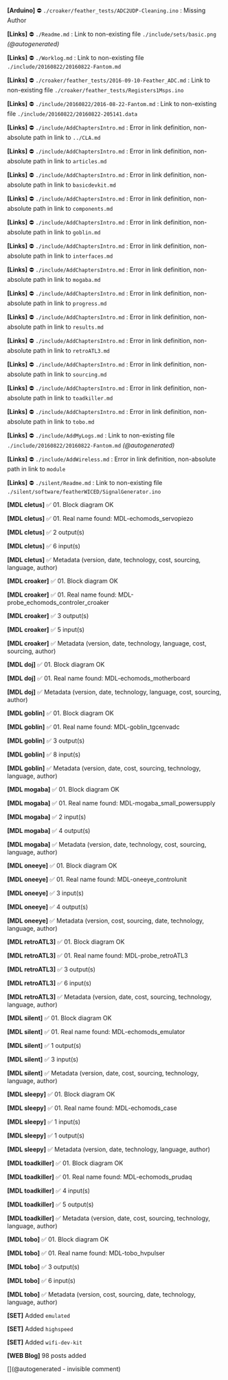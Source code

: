 __[Arduino]__ :no_entry: `./croaker/feather_tests/ADC2UDP-Cleaning.ino` : Missing Author 

__[Links]__ :no_entry: `./Readme.md` : Link to non-existing file `./include/sets/basic.png` _(@autogenerated)_

__[Links]__ :no_entry: `./Worklog.md` : Link to non-existing file `./include/20160822/20160822-Fantom.md`

__[Links]__ :no_entry: `./croaker/feather_tests/2016-09-10-Feather_ADC.md` : Link to non-existing file `./croaker/feather_tests/Registers1Msps.ino`

__[Links]__ :no_entry: `./include/20160822/2016-08-22-Fantom.md` : Link to non-existing file `./include/20160822/20160822-205141.data`

__[Links]__ :no_entry: `./include/AddChaptersIntro.md` : Error in link definition, non-absolute path in link to `../CLA.md`

__[Links]__ :no_entry: `./include/AddChaptersIntro.md` : Error in link definition, non-absolute path in link to `articles.md`

__[Links]__ :no_entry: `./include/AddChaptersIntro.md` : Error in link definition, non-absolute path in link to `basicdevkit.md`

__[Links]__ :no_entry: `./include/AddChaptersIntro.md` : Error in link definition, non-absolute path in link to `components.md`

__[Links]__ :no_entry: `./include/AddChaptersIntro.md` : Error in link definition, non-absolute path in link to `goblin.md`

__[Links]__ :no_entry: `./include/AddChaptersIntro.md` : Error in link definition, non-absolute path in link to `interfaces.md`

__[Links]__ :no_entry: `./include/AddChaptersIntro.md` : Error in link definition, non-absolute path in link to `mogaba.md`

__[Links]__ :no_entry: `./include/AddChaptersIntro.md` : Error in link definition, non-absolute path in link to `progress.md`

__[Links]__ :no_entry: `./include/AddChaptersIntro.md` : Error in link definition, non-absolute path in link to `results.md`

__[Links]__ :no_entry: `./include/AddChaptersIntro.md` : Error in link definition, non-absolute path in link to `retroATL3.md`

__[Links]__ :no_entry: `./include/AddChaptersIntro.md` : Error in link definition, non-absolute path in link to `sourcing.md`

__[Links]__ :no_entry: `./include/AddChaptersIntro.md` : Error in link definition, non-absolute path in link to `toadkiller.md`

__[Links]__ :no_entry: `./include/AddChaptersIntro.md` : Error in link definition, non-absolute path in link to `tobo.md`

__[Links]__ :no_entry: `./include/AddMyLogs.md` : Link to non-existing file `./include/20160822/20160822-Fantom.md` _(@autogenerated)_

__[Links]__ :no_entry: `./include/AddWireless.md` : Error in link definition, non-absolute path in link to `module`

__[Links]__ :no_entry: `./silent/Readme.md` : Link to non-existing file `./silent/software/featherWICED/SignalGenerator.ino`

__[MDL cletus]__ :white_check_mark: 01. Block diagram OK


__[MDL cletus]__ :white_check_mark: 01. Real name found: MDL-echomods_servopiezo


__[MDL cletus]__ :white_check_mark: 2 output(s)


__[MDL cletus]__ :white_check_mark: 6 input(s)


__[MDL cletus]__ :white_check_mark: Metadata (version, date, technology, cost, sourcing, language, author)


__[MDL croaker]__ :white_check_mark: 01. Block diagram OK


__[MDL croaker]__ :white_check_mark: 01. Real name found: MDL-probe_echomods_controler_croaker


__[MDL croaker]__ :white_check_mark: 3 output(s)


__[MDL croaker]__ :white_check_mark: 5 input(s)


__[MDL croaker]__ :white_check_mark: Metadata (version, date, technology, language, cost, sourcing, author)


__[MDL doj]__ :white_check_mark: 01. Block diagram OK


__[MDL doj]__ :white_check_mark: 01. Real name found: MDL-echomods_motherboard


__[MDL doj]__ :white_check_mark: Metadata (version, date, technology, language, cost, sourcing, author)


__[MDL goblin]__ :white_check_mark: 01. Block diagram OK


__[MDL goblin]__ :white_check_mark: 01. Real name found: MDL-goblin_tgcenvadc


__[MDL goblin]__ :white_check_mark: 3 output(s)


__[MDL goblin]__ :white_check_mark: 8 input(s)


__[MDL goblin]__ :white_check_mark: Metadata (version, date, cost, sourcing, technology, language, author)


__[MDL mogaba]__ :white_check_mark: 01. Block diagram OK


__[MDL mogaba]__ :white_check_mark: 01. Real name found: MDL-mogaba_small_powersupply


__[MDL mogaba]__ :white_check_mark: 2 input(s)


__[MDL mogaba]__ :white_check_mark: 4 output(s)


__[MDL mogaba]__ :white_check_mark: Metadata (version, date, technology, cost, sourcing, language, author)


__[MDL oneeye]__ :white_check_mark: 01. Block diagram OK


__[MDL oneeye]__ :white_check_mark: 01. Real name found: MDL-oneeye_controlunit


__[MDL oneeye]__ :white_check_mark: 3 input(s)


__[MDL oneeye]__ :white_check_mark: 4 output(s)


__[MDL oneeye]__ :white_check_mark: Metadata (version, cost, sourcing, date, technology, language, author)


__[MDL retroATL3]__ :white_check_mark: 01. Block diagram OK


__[MDL retroATL3]__ :white_check_mark: 01. Real name found: MDL-probe_retroATL3


__[MDL retroATL3]__ :white_check_mark: 3 output(s)


__[MDL retroATL3]__ :white_check_mark: 6 input(s)


__[MDL retroATL3]__ :white_check_mark: Metadata (version, date, cost, sourcing, technology, language, author)


__[MDL silent]__ :white_check_mark: 01. Block diagram OK


__[MDL silent]__ :white_check_mark: 01. Real name found: MDL-echomods_emulator


__[MDL silent]__ :white_check_mark: 1 output(s)


__[MDL silent]__ :white_check_mark: 3 input(s)


__[MDL silent]__ :white_check_mark: Metadata (version, date, cost, sourcing, technology, language, author)


__[MDL sleepy]__ :white_check_mark: 01. Block diagram OK


__[MDL sleepy]__ :white_check_mark: 01. Real name found: MDL-echomods_case


__[MDL sleepy]__ :white_check_mark: 1 input(s)


__[MDL sleepy]__ :white_check_mark: 1 output(s)


__[MDL sleepy]__ :white_check_mark: Metadata (version, date, technology, language, author)


__[MDL toadkiller]__ :white_check_mark: 01. Block diagram OK


__[MDL toadkiller]__ :white_check_mark: 01. Real name found: MDL-echomods_prudaq


__[MDL toadkiller]__ :white_check_mark: 4 input(s)


__[MDL toadkiller]__ :white_check_mark: 5 output(s)


__[MDL toadkiller]__ :white_check_mark: Metadata (version, date, cost, sourcing, technology, language, author)


__[MDL tobo]__ :white_check_mark: 01. Block diagram OK


__[MDL tobo]__ :white_check_mark: 01. Real name found: MDL-tobo_hvpulser


__[MDL tobo]__ :white_check_mark: 3 output(s)


__[MDL tobo]__ :white_check_mark: 6 input(s)


__[MDL tobo]__ :white_check_mark: Metadata (version, cost, sourcing, date, technology, language, author)


__[SET]__ Added `emulated`


__[SET]__ Added `highspeed`


__[SET]__ Added `wifi-dev-kit`


__[WEB Blog]__ 98 posts added

[](@autogenerated - invisible comment)